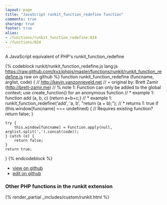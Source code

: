```yaml
---
layout: page
title: "JavaScript runkit_function_redefine function"
comments: true
sharing: true
footer: true
alias:
- /functions/runkit_function_redefine:824
- /functions/824
---
```

<!-- Generated by Rakefile:build -->
A JavaScript equivalent of PHP's runkit_function_redefine

{% codeblock runkit/runkit_function_redefine.js lang:js https://raw.github.com/kvz/phpjs/master/functions/runkit/runkit_function_redefine.js raw on github %}
function runkit_function_redefine (funcname, arglist, code) {
    // http://kevin.vanzonneveld.net
    // +   original by: Brett Zamir (http://brett-zamir.me)
    // %          note 1: Function can only be added to the global context; use create_function() for an anonymous function
    // *     example 1: function add (a, b, c) {return a+b+c;}
    // *     example 1: runkit_function_redefine('add', 'a, b', "return (a + b);");
    // *     returns 1: true
    if (this.window[funcname] === undefined) { // Requires existing function?
        return false;
    }

    try {
        this.window[funcname] = Function.apply(null, arglist.split(',').concat(code));
    } catch (e) {
        return false;
    }
    return true;
}
{% endcodeblock %}

 - [view on github](https://github.com/kvz/phpjs/blob/master/functions/runkit/runkit_function_redefine.js)
 - [edit on github](https://github.com/kvz/phpjs/edit/master/functions/runkit/runkit_function_redefine.js)

### Other PHP functions in the runkit extension
{% render_partial _includes/custom/runkit.html %}
